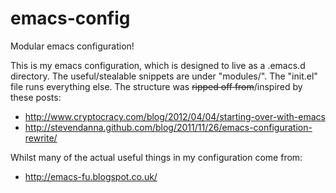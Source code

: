 emacs-config
============

Modular emacs configuration!

This is my emacs configuration, which is designed to live as a .emacs.d directory. The useful/stealable snippets are under "modules/". The "init.el" file runs everything else. The structure was <s>ripped off from</s>/inspired by these posts:


* http://www.cryptocracy.com/blog/2012/04/04/starting-over-with-emacs
* http://stevendanna.github.com/blog/2011/11/26/emacs-configuration-rewrite/

Whilst many of the actual useful things in my configuration come from:

* http://emacs-fu.blogspot.co.uk/
